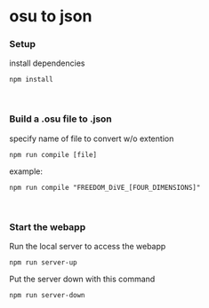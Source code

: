 # osu to json


### Setup
install dependencies
```
npm install
```

<br/>

### Build a .osu file to .json
specify name of file to convert w/o extention
```
npm run compile [file]
```
example:
```
npm run compile "FREEDOM_DiVE_[FOUR_DIMENSIONS]"
```
<br/>

### Start the webapp
Run the local server to access the webapp
```
npm run server-up
```
Put the server down with this command
```
npm run server-down
```
